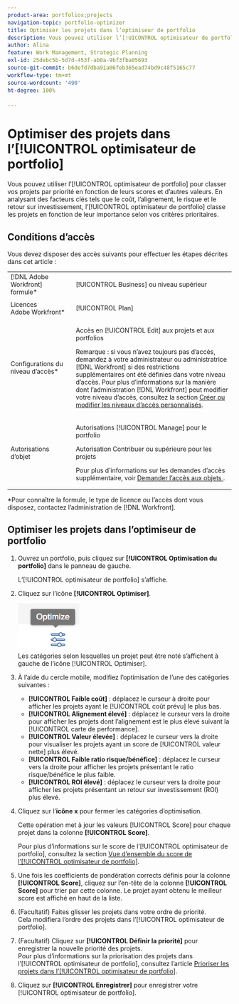 ```yaml
---
product-area: portfolios;projects
navigation-topic: portfolio-optimizer
title: Optimiser les projets dans l’optimiseur de portfolio
description: Vous pouvez utiliser l’[!UICONTROL optimisateur de portfolio] pour classer vos projets par priorité en fonction de leurs scores et d’autres valeurs. En prenant en compte des critères essentiels tels que le coût, l’alignement, le risque et le retour sur investissement, l’optimisateur de portfolio organise les projets par niveau de priorité basé sur vos préférences.
author: Alina
feature: Work Management, Strategic Planning
exl-id: 25debc5b-5d7d-453f-ab0a-9bf3fba05693
source-git-commit: b6defd7dba91a06feb365ead74bd9c48f5165c77
workflow-type: tm+mt
source-wordcount: '490'
ht-degree: 100%

---
```


# Optimiser des projets dans l’[!UICONTROL optimisateur de portfolio]

Vous pouvez utiliser l’[!UICONTROL optimisateur de portfolio] pour classer vos projets par priorité en fonction de leurs scores et d’autres valeurs. En analysant des facteurs clés tels que le coût, l’alignement, le risque et le retour sur investissement, l’[!UICONTROL optimisateur de portfolio] classe les projets en fonction de leur importance selon vos critères prioritaires.

## Conditions d’accès

Vous devez disposer des accès suivants pour effectuer les étapes décrites dans cet article :

<table style="table-layout:auto"> 
 <col> 
 <col> 
 <tbody> 
  <tr> 
   <td role="rowheader">[!DNL Adobe Workfront] formule*</td> 
   <td> <p>[!UICONTROL Business] ou niveau supérieur</p> </td> 
  </tr> 
  <tr> 
   <td role="rowheader">Licences Adobe Workfront*</td> 
   <td> <p>[!UICONTROL Plan] </p> </td> 
  </tr> 
  <tr> 
   <td role="rowheader">Configurations du niveau d’accès*</td> 
   <td> <p>Accès en [!UICONTROL Edit] aux projets et aux portfolios</p> <p>Remarque : si vous n’avez toujours pas d’accès, demandez à votre administrateur ou administratrice [!DNL Workfront] si des restrictions supplémentaires ont été définies dans votre niveau d’accès. Pour plus d’informations sur la manière dont l’administration [!DNL Workfront] peut modifier votre niveau d’accès, consultez la section <a href="../../../administration-and-setup/add-users/configure-and-grant-access/create-modify-access-levels.md" class="MCXref xref">Créer ou modifier les niveaux d’accès personnalisés</a>.</p> </td> 
  </tr> 
  <tr> 
   <td role="rowheader">Autorisations d’objet</td> 
   <td> <p>Autorisations [!UICONTROL Manage] pour le portfolio</p> <p>Autorisation Contribuer ou supérieure pour les projets</p> <p>Pour plus d’informations sur les demandes d’accès supplémentaire, voir <a href="../../../workfront-basics/grant-and-request-access-to-objects/request-access.md" class="MCXref xref">Demander l’accès aux objets </a>.</p> </td> 
  </tr> 
 </tbody> 
</table>

&#42;Pour connaître la formule, le type de licence ou l’accès dont vous disposez, contactez l’administration de [!DNL Workfront].

## Optimiser les projets dans l’optimiseur de portfolio

1. Ouvrez un portfolio, puis cliquez sur **[!UICONTROL Optimisation du portfolio]** dans le panneau de gauche.

   L’[!UICONTROL optimisateur de portfolio] s’affiche.

1. Cliquez sur l’icône **[!UICONTROL Optimiser]**.

   ![](assets/optimize-icon-portfolio-optimizer.png)\
   Les catégories selon lesquelles un projet peut être noté s’affichent à gauche de l’icône [!UICONTROL Optimiser].

1. À l’aide du cercle mobile, modifiez l’optimisation de l’une des catégories suivantes :

   * **[!UICONTROL Faible coût]** : déplacez le curseur à droite pour afficher les projets ayant le [!UICONTROL coût prévu] le plus bas.
   * **[!UICONTROL Alignement élevé]** : déplacez le curseur vers la droite pour afficher les projets dont l’alignement est le plus élevé suivant la [!UICONTROL carte de performance].
   * **[!UICONTROL Valeur élevée]** : déplacez le curseur vers la droite pour visualiser les projets ayant un score de [!UICONTROL valeur nette] plus élevé.
   * **[!UICONTROL Faible ratio risque/bénéfice]** : déplacez le curseur vers la droite pour afficher les projets présentant le ratio risque/bénéfice le plus faible.
   * **[!UICONTROL ROI élevé]** : déplacez le curseur vers la droite pour afficher les projets présentant un retour sur investissement (ROI) plus élevé.

1. Cliquez sur l’**icône x** pour fermer les catégories d’optimisation.

   Cette opération met à jour les valeurs [!UICONTROL Score] pour chaque projet dans la colonne **[!UICONTROL Score]**.

   Pour plus d’informations sur le score de l’[!UICONTROL optimisateur de portfolio], consultez la section [Vue d’ensemble du score de l’[!UICONTROL optimisateur de portfolio]](../../../manage-work/portfolios/portfolio-optimizer/portfolio-optimizer-score.md).

1. Une fois les coefficients de pondération corrects définis pour la colonne **[!UICONTROL Score]**, cliquez sur l’en-tête de la colonne **[!UICONTROL Score]** pour trier par cette colonne. Le projet ayant obtenu le meilleur score est affiché en haut de la liste.

1. (Facultatif) Faites glisser les projets dans votre ordre de priorité.\
   Cela modifiera l’ordre des projets dans l’[!UICONTROL optimisateur de portfolio].
1. (Facultatif) Cliquez sur **[!UICONTROL Définir la priorité]** pour enregistrer la nouvelle priorité des projets.\
   Pour plus d’informations sur la priorisation des projets dans l’[!UICONTROL optimisateur de portfolio], consultez l’article [Prioriser les projets dans l’[!UICONTROL optimisateur de portfolio]](../../../manage-work/portfolios/portfolio-optimizer/prioritize-projects-in-portfolio-optimizer.md).

1. Cliquez sur **[!UICONTROL Enregistrer]** pour enregistrer votre [!UICONTROL optimisateur de portfolio].
